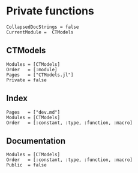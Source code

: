 # Private functions

```@meta
CollapsedDocStrings = false
CurrentModule =  CTModels
```

## CTModels 

```@autodocs
Modules = [CTModels]
Order   = [:module]
Pages   = ["CTModels.jl"]
Private = false
```

## Index

```@index
Pages   = ["dev.md"]
Modules = [CTModels]
Order   = [:constant, :type, :function, :macro]
```

## Documentation

```@autodocs
Modules = [CTModels]
Order   = [:constant, :type, :function, :macro]
Public  = false
```

